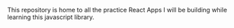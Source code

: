 This repository is home to all the practice React Apps I will be building while learning this javascript library.
